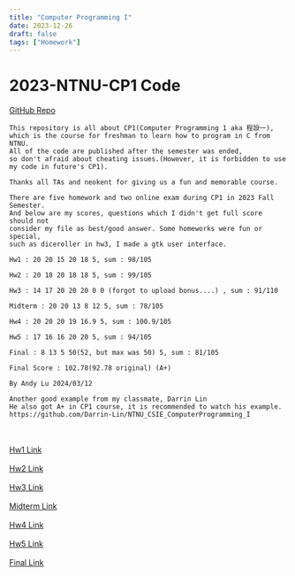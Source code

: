```yaml
---
title: "Computer Programming I"
date: 2023-12-26
draft: false   
tags: ["Homework"]
---
```


# 2023-NTNU-CP1 Code

[GitHub Repo](https://github.com/NaoCoding/NTNU_CP1_Code)

```
This repository is all about CP1(Computer Programming 1 aka 程設一),
which is the course for freshman to learn how to program in C from NTNU.
All of the code are published after the semester was ended,
so don't afraid about cheating issues.(However, it is forbidden to use my code in future's CP1).

Thanks all TAs and neokent for giving us a fun and memorable course.

There are five homework and two online exam during CP1 in 2023 Fall Semester.
And below are my scores, questions which I didn't get full score should not
consider my file as best/good answer. Some homeworks were fun or special,
such as diceroller in hw3, I made a gtk user interface.

Hw1 : 20 20 15 20 18 5, sum : 98/105

Hw2 : 20 18 20 18 18 5, sum : 99/105

Hw3 : 14 17 20 20 20 0 0 (forgot to upload bonus....) , sum : 91/110

Midterm : 20 20 13 8 12 5, sum : 78/105

Hw4 : 20 20 20 19 16.9 5, sum : 100.9/105

Hw5 : 17 16 16 20 20 5, sum : 94/105

Final : 8 13 5 50(52, but max was 50) 5, sum : 81/105

Final Score : 102.78(92.78 original) (A+)

By Andy Lu 2024/03/12
```

```
Another good example from my classmate, Darrin Lin
He also got A+ in CP1 course, it is recommended to watch his example.
https://github.com/Darrin-Lin/NTNU_CSIE_ComputerProgramming_I
```
<br><br>
[Hw1 Link](https://drive.google.com/file/d/1f3jhf9QXumxkfKaonHeTw8yjof8K-x_h/view?usp=sharing) <br><br>
[Hw2 Link](https://drive.google.com/file/d/1tgfOwr0m3uzs76lRPSEcILCMGdtTI362/view?usp=sharing) <br><br>
[Hw3 Link](https://drive.google.com/file/d/18eUmUuUBb_tfIyJvcjrOakSlaVVAlhRp/view?usp=sharing) <br><br>
[Midterm Link](https://drive.google.com/file/d/1oNl5Y2AIKRFmMuYtUtfliOWPAghMMRlN/view?usp=sharing) <br><br>
[Hw4 Link](https://drive.google.com/file/d/1CoD-XguMi5RskmxI4_HpFgJ9vYKVL2Ev/view?usp=sharing) <br><br>
[Hw5 Link](https://drive.google.com/file/d/1X8nfw5xhvEOjvxCWtp-uDlBebc2H4VeF/view?usp=sharing) <br><br>
[Final Link](https://drive.google.com/file/d/1X6rEdCIsAdpFlwKkVVQiUhJLDxjJ2DDl/view?usp=drive_link) <br><br>

